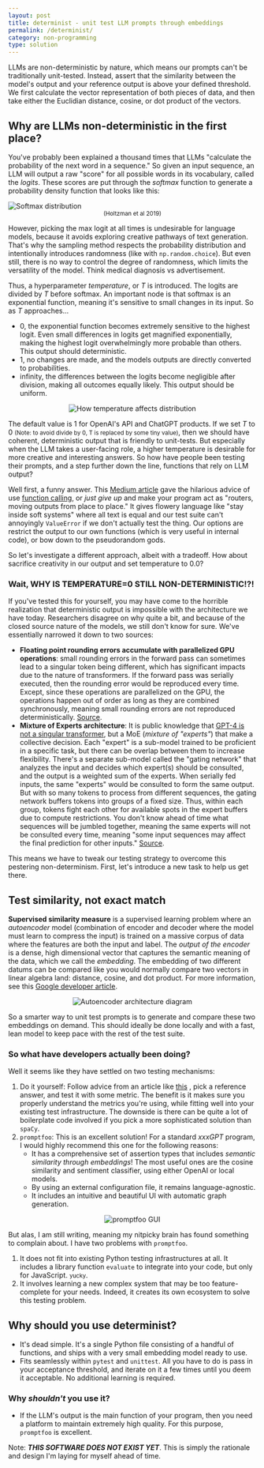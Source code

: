 ```yaml
---
layout: post
title: determinist - unit test LLM prompts through embeddings
permalink: /determinist/
category: non-programming
type: solution
---
```

LLMs are non-deterministic by nature, which means our prompts can't be traditionally unit-tested. Instead, assert that the similarity between the model's output and your reference output is above your defined threshold. We first calculate the vector representation of both pieces of data, and then take either the Euclidian distance, cosine, or dot product of the vectors.

## Why are LLMs non-deterministic in the first place?
You've probably been explained a thousand times that LLMs "calculate the probability of the next word in a sequence." So given an input sequence, an LLM will output a raw "score" for all possible words in its vocabulary, called the *logits*. These scores are put through the *softmax* function to generate a probability density function that looks like this:


<img src="/assets/determinist-dist.png" alt="Softmax distribution"/>
<div style="text-align: center;"><small>(Holtzman et al 2019)</small></div>

However, picking the max logit at all times is undesirable for language models, because it avoids exploring creative pathways of text generation. That's why the sampling method respects the probability distribution and intentionally introduces randomness (like with `np.random.choice`). But even still, there is no way to control the degree of randomness, which limits the versatility of the model. Think medical diagnosis vs advertisement.

Thus, a hyperparameter *temperature*, or *T* is introduced. The logits are divided by *T* before softmax. An important node is that softmax is an exponential function, meaning it's sensitive to small changes in its input. So as *T* approaches...
- 0, the exponential function becomes extremely sensitive to the highest logit. Even small differences in logits get magnified exponentially, making the highest logit overwhelmingly more probable than others. This output should deterministic.
- 1, no changes are made, and the models outputs are directly converted to probabilities.
- infinity, the differences between the logits become negligible after division, making all outcomes equally likely. This output should be uniform.

<div style="display: flex; justify-content: center;">
    <img src="/assets/determinist-temperature.gif" alt="How temperature affects distribution"/>
</div>

The default value is 1 for OpenAI's API and ChatGPT products. If we set *T* to 0 <small> (Note: to avoid divide by 0, T is replaced by some tiny value)</small>, then we should have coherent, deterministic output that is friendly to unit-tests. But especially when the LLM takes a user-facing role, a higher temperature is desirable for more creative and interesting answers. So how have people been testing their prompts, and a step further down the line, functions that rely on LLM output?

Well first, a funny answer. This [Medium article](https://medium.com/@tbarton_16336/the-challenge-of-integrating-llms-into-deterministic-systems-d9aa0542f793) gave the hilarious advice of use [function calling](https://platform.openai.com/docs/guides/function-calling), or *just give up* and make your program act as "routers, moving outputs from place to place." It gives flowery language like "stay inside soft systems" where all text is equal and our test suite can't annoyingly `ValueError` if we don't actually test the thing. Our options are restrict the output to our own functions (which is very useful in internal code), or bow down to the pseudorandom gods.

So let's investigate a different approach, albeit with a tradeoff. How about sacrifice creativity in our output and set temperature to 0.0?
### Wait, WHY IS TEMPERATURE=0 STILL NON-DETERMINISTIC!?!
If you've tested this for yourself, you may have come to the horrible realization that deterministic output is impossible with the architecture we have today. Researchers disagree on why quite a bit, and because of the closed source nature of the models, we still don't know for sure. We've essentially narrowed it down to two sources:
- **Floating point rounding errors accumulate with parallelized GPU operations**: small rounding errors in the forward pass can sometimes lead to a singular token being different, which has significant impacts due to the nature of transformers. If the forward pass was serially executed, then the rounding error would be reproduced every time. Except, since these operations are parallelized on the GPU, the operations happen out of order as long as they are combined synchronously, meaning small rounding errors are not reproduced deterministically. [Source](https://twitter.com/cwolferesearch/status/1671984854601220098?lang=en).
- **Mixture of Experts architecture**: It is public knowledge that [GPT-4 is not a singular transformer](https://www.semianalysis.com/p/gpt-4-architecture-infrastructure), but a MoE (*mixture of "experts"*) that make a collective decision. Each "expert" is a sub-model trained to be proficient in a specific task, but there can be overlap between them to increase flexibility. There's a separate sub-model called the "gating network" that analyzes the input and decides which expert(s) should be consulted, and the output is a weighted sum of the experts. When serially fed inputs, the same "experts" would be consulted to form the same output. But with so many tokens to process from different sequences, the gating network buffers tokens into groups of a fixed size. Thus, within each group, tokens fight each other for available spots in the expert buffers due to compute restrictions. You don't know ahead of time what sequences will be jumbled together, meaning the same experts will not be consulted every time, meaning "some input sequences may affect the final prediction for other inputs." [Source](https://152334h.github.io/blog/non-determinism-in-gpt-4/).

This means we have to tweak our testing strategy to overcome this pestering non-determinism. First, let's introduce a new task to help us get there.
## Test similarity, not exact match
**Supervised similarity measure** is a supervised learning problem where an *autoencoder* model (combination of encoder and decoder where the model must learn to compress the input) is trained on a massive corpus of data where the features are both the input and label. The *output of the encoder* is a dense, high dimensional vector that captures the semantic meaning of the data, which we call the *embedding*. The embedding of two different datums can be compared like you would normally compare two vectors in linear algebra land: distance, cosine, and dot product. For more information, see this [Google developer article](https://developers.google.com/machine-learning/clustering/similarity/supervised-similarity).

<div style="display: flex; justify-content: center;">
    <img src="/assets/determinist-autoencoder.png" alt="Autoencoder architecture diagram"/>
</div>

So a smarter way to unit test prompts is to generate and compare these two embeddings on demand. This should ideally be done locally and with a fast, lean model to keep pace with the rest of the test suite.
### So what have developers actually been doing?
Well it seems like they have settled on two testing mechanisms:
1. Do it yourself: Follow advice from an article like [this](https://prompt-lab.co/docs/eval) , pick a reference answer, and test it with some metric. The benefit is it makes sure you properly understand the metrics you're using, while fitting well into your existing test infrastructure. The downside is there can be quite a lot of boilerplate code involved if you pick a more sophisticated solution than `spaCy`.
2. `promptfoo`: This is an excellent solution! For a standard *xxxGPT* program, I would highly recommend this one for the following reasons:
	* It has a comprehensive set of assertion types that includes *semantic similarity through embeddings*! The most useful ones are the cosine similarity and sentiment classifier, using either OpenAI or local models.
	* By using an external configuration file, it remains language-agnostic. 
	* It includes an intuitive and beautiful UI with automatic graph generation. 

<div style="display: flex; justify-content: center;">
    <img src="/assets/determinist-promptfoo.png" alt="promptfoo GUI"/>
</div>

But alas, I am still writing, meaning my nitpicky brain has found something to complain about. I have two problems with `promptfoo`.
1. It does not fit into existing Python testing infrastructures at all. It includes a library function `evaluate` to integrate into your code, but only for JavaScript. <small>yucky</small>.
2. It involves learning a new complex system that may be too feature-complete for your needs. Indeed, it creates its own ecosystem to solve this testing problem.

## Why should you use determinist?
* It's dead simple. It's a single Python file consisting of a handful of functions, and ships with a very small embedding model ready to use.
* Fits seamlessly within `pytest` and `unittest`. All you have to do is pass in your acceptance threshold, and iterate on it a few times until you deem it acceptable. No additional learning is required.

### Why *shouldn't* you use it?
* If the LLM's output is the main function of your program, then you need a platform to maintain extremely high quality. For this purpose, `promptfoo` is excellent.

Note: ***THIS SOFTWARE DOES NOT EXIST YET***. This is simply the rationale and design I'm laying for myself ahead of time.
